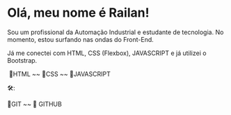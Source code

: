 # Olá, meu nome é Railan!



Sou um profissional da Automação Industrial e estudante de tecnologia. No momento, estou surfando nas ondas do Front-End. 

Já me conectei com HTML, CSS (Flexbox), JAVASCRIPT e já utilizei o Bootstrap. 





​ :rocket:HTML  ~~ :rocket:CSS ~~ :rocket:JAVASCRIPT 



:hammer_and_wrench::

:rocket:GIT ~~ :rocket: GITHUB 



